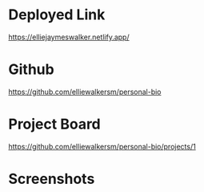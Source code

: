 # Deployed Link
https://elliejaymeswalker.netlify.app/

# Github
https://github.com/elliewalkersm/personal-bio

# Project Board
https://github.com/elliewalkersm/personal-bio/projects/1
# Screenshots
